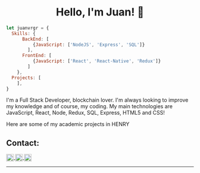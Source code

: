<h1 align="center"> Hello, I'm Juan! 👋 </h1>

```js
let juanvrgr = {
  Skills: {
      BackEnd: [
          {JavaScript: ['NodeJS', 'Express', 'SQL']}
        ],
      FrontEnd: [
          {JavaScript: ['React', 'React-Native', 'Redux']}
        ]
    },
  Projects: [
    ],
}
```

<div>
  <p>
   I'm a Full Stack Developer, blockchain lover. I'm always looking to improve my knowledge and of course, my coding.
    My main technologies are JavaScript, React, Node, Redux, SQL, Express, HTML5 and CSS!
  </p>
</div>



Here are some of my academic projects in HENRY

<h2> Contact: </h2>

<p>
    <a href="https://www.linkedin.com/in/juan-manuel-vergara-dev/">
      <img align="center" src="https://cdn.jsdelivr.net/npm/simple-icons@3.0.1/icons/linkedin.svg" height="20" width="20" />
    </a>
    <a href="https://github.com/juanvrgr">
      <img align="center" src="https://cdn.jsdelivr.net/npm/simple-icons@3.0.1/icons/github.svg" height="20" width="20" />
    </a>
  <a href="https://mail.google.com/mail/u/0/#inbox?   compose=CllgCHrfScpwhQKgNjxQFrRtGpBMRKQSHpZWnzLzrgrVnKHcBkvRQQTzzxSklJmJhvZkmRKHXJV">
      <img align="center" src="https://cdn.jsdelivr.net/npm/simple-icons@3.0.1/icons/gmail.svg" height="20" width="20" />
    </a>
<p/>

<hr/>
